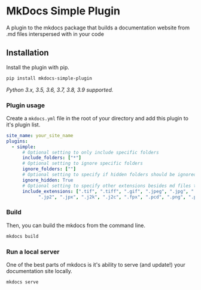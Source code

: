 # MkDocs Simple Plugin

A plugin to the mkdocs package that builds a documentation website from .md files interspersed with in your code

## Installation

Install the plugin with pip.

```bash
pip install mkdocs-simple-plugin
```

_Python 3.x, 3.5, 3.6, 3.7, 3.8, 3.9 supported._

### Plugin usage

Create a `mkdocs.yml` file in the root of your directory and add this plugin to it's plugin list.

```yaml
site_name: your_site_name
plugins:
  - simple:
      # Optional setting to only include specific folders
      include_folders: ["*"]
      # Optional setting to ignore specific folders
      ignore_folders: [""]
      # Optional setting to specify if hidden folders should be ignored
      ignore_hidden: True
      # Optional setting to specify other extensions besides md files to be copied
      include_extensions: [".tif", ".tiff", ".gif", ".jpeg", ".jpg", ".jif", ".jfif",
            ".jp2", ".jpx", ".j2k", ".j2c", ".fpx", ".pcd", ".png", ".pdf"]
```

### Build

Then, you can build the mkdocs from the command line.

```bash
mkdocs build
```

### Run a local server

One of the best parts of mkdocs is it's ability to serve (and update!) your documentation site locally.

```bash
mkdocs serve
```
